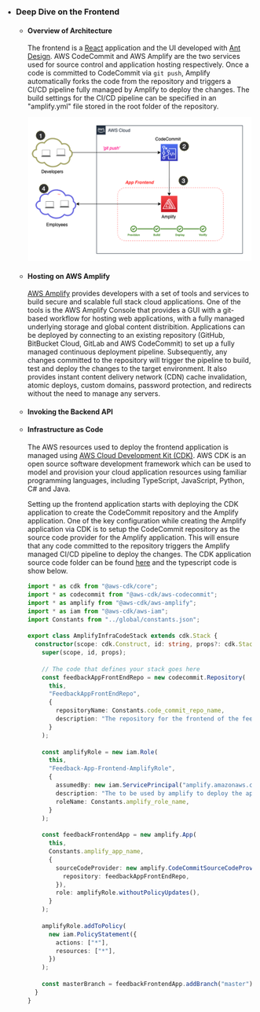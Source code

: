 - ### Deep Dive on the Frontend

  - #### Overview of Architecture

    The frontend is a [React](https://reactjs.org/) application and the UI developed with [Ant Design](https://ant.design/). AWS CodeCommit and AWS Amplify are the two services used for source control and application hosting respectively. Once a code is committed to CodeCommit via `git push`, Amplify automatically forks the code from the repository and triggers a CI/CD pipeline fully managed by Amplify to deploy the changes. The build settings for the CI/CD pipeline can be specified in an "amplify.yml" file stored in the root folder of the repository.

    <p align="center">
        <img src="images/frontend_dev_pipeline.png" alt="Frontend Dev Pipeline"/>
    </p>

  - #### Hosting on AWS Amplify

    [AWS Amplify](https://aws.amazon.com/amplify/) provides developers with a set of tools and services to build secure and scalable full stack cloud applications. One of the tools is the AWS Amplify Console that provides a GUI with a git-based workflow for hosting web applications, with a fully managed underlying storage and global content distribition. Applications can be deployed by connecting to an existing repository (GitHub, BitBucket Cloud, GitLab and AWS CodeCommit) to set up a fully managed continuous deployment pipeline. Subsequently, any changes committed to the repository will trigger the pipeline to build, test and deploy the changes to the target environment. It also provides instant content delivery network (CDN) cache invalidation, atomic deploys, custom domains, password protection, and redirects without the need to manage any servers.

  - #### Invoking the Backend API

  - #### Infrastructure as Code

    The AWS resources used to deploy the frontend application is managed using [AWS Cloud Development Kit (CDK)](https://aws.amazon.com/cdk/). AWS CDK is an open source software development framework which can be used to model and provision your cloud application resources using familiar programming languages, including TypeScript, JavaScript, Python, C# and Java.

    Setting up the frontend application starts with deploying the CDK application to create the CodeCommit repository and the Amplify application. One of the key configuration while creating the Amplify application via CDK is to setup the CodeCommit repository as the source code provider for the Amplify application. This will ensure that any code committed to the repository triggers the Amplify managed CI/CD pipeline to deploy the changes. The CDK application source code folder can be found [here](../feedback-app-frontend/amplify-infra-code/) and the typescript code is show below.

    ```typescript
    import * as cdk from "@aws-cdk/core";
    import * as codecommit from "@aws-cdk/aws-codecommit";
    import * as amplify from "@aws-cdk/aws-amplify";
    import * as iam from "@aws-cdk/aws-iam";
    import Constants from "../global/constants.json";

    export class AmplifyInfraCodeStack extends cdk.Stack {
      constructor(scope: cdk.Construct, id: string, props?: cdk.StackProps) {
        super(scope, id, props);

        // The code that defines your stack goes here
        const feedbackAppFrontEndRepo = new codecommit.Repository(
          this,
          "FeedbackAppFrontEndRepo",
          {
            repositoryName: Constants.code_commit_repo_name,
            description: "The repository for the frontend of the feedback app",
          }
        );

        const amplifyRole = new iam.Role(
          this,
          "Feedback-App-Frontend-AmplifyRole",
          {
            assumedBy: new iam.ServicePrincipal("amplify.amazonaws.com"),
            description: "The to be used by amplify to deploy the application",
            roleName: Constants.amplify_role_name,
          }
        );

        const feedbackFrontendApp = new amplify.App(
          this,
          Constants.amplify_app_name,
          {
            sourceCodeProvider: new amplify.CodeCommitSourceCodeProvider({
              repository: feedbackAppFrontEndRepo,
            }),
            role: amplifyRole.withoutPolicyUpdates(),
          }
        );

        amplifyRole.addToPolicy(
          new iam.PolicyStatement({
            actions: ["*"],
            resources: ["*"],
          })
        );

        const masterBranch = feedbackFrontendApp.addBranch("master");
      }
    }
    ```
